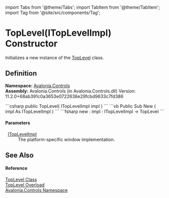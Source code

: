 import Tabs from '@theme/Tabs'; 
import TabItem from '@theme/TabItem'; 
import Tag from '@site/src/components/Tag'; 

# TopLevel(ITopLevelImpl) Constructor


Initializes a new instance of the <a href="T_Avalonia_Controls_TopLevel">TopLevel</a> class.



## Definition
**Namespace:** <a href="N_Avalonia_Controls">Avalonia.Controls</a>  
**Assembly:** Avalonia.Controls (in Avalonia.Controls.dll) Version: 11.2.0+68ab391c0a3653e0722638e29fcbd9633c7fd386

<Tabs groupId="api-code-preview">
<TabItem value="csharp" label="C#">
```csharp
public TopLevel(
	ITopLevelImpl impl
)
```
</TabItem>
<TabItem value="vb" label="VB">
```vb
Public Sub New ( 
	impl As ITopLevelImpl
)
```
</TabItem>
<TabItem value="fsharp" label="F#">
```fsharp
new : 
        impl : ITopLevelImpl -> TopLevel
```
</TabItem>
</Tabs>



#### Parameters
<dl><dt>  <a href="T_Avalonia_Platform_ITopLevelImpl">ITopLevelImpl</a></dt><dd>The platform-specific window implementation.</dd></dl>

## See Also


#### Reference
<a href="T_Avalonia_Controls_TopLevel">TopLevel Class</a>  
<a href="Overload_Avalonia_Controls_TopLevel__ctor">TopLevel Overload</a>  
<a href="N_Avalonia_Controls">Avalonia.Controls Namespace</a>  
